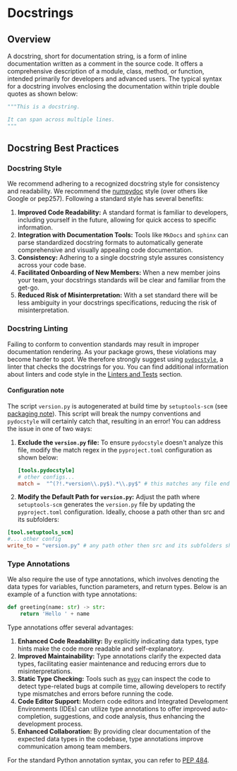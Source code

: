 # Docstrings

## Overview

A docstring, short for documentation string, is a form of inline documentation written as a comment in the source code. It offers a comprehensive description of a module, class, method, or function, intended primarily for developers and advanced users. The typical syntax for a docstring involves enclosing the documentation within triple double quotes as shown below:

```python
"""This is a docstring.

It can span across multiple lines.
"""
```

## Docstring Best Practices

### Docstring Style
We recommend adhering to a recognized docstring style for consistency and readability. We recommend the [numpydoc](https://numpydoc.readthedocs.io/en/latest/format.html) style (over others like Google or pep257). Following a standard style has several benefits:

1. **Improved Code Readability:** A standard format is familiar to developers, including yourself in the future, allowing for quick access to specific information.
2. **Integration with Documentation Tools:** Tools like `MkDocs` and `sphinx` can parse standardized docstring formats to automatically generate comprehensive and visually appealing code documentation.
3. **Consistency:** Adhering to a single docstring style assures consistency across your code base.
4. **Facilitated Onboarding of New Members:** When a new member joins your team, your docstrings standards will be clear and familiar from the get-go.
5. **Reduced Risk of Misinterpretation:** With a set standard there will be less ambiguity in your docstrings specifications, reducing the risk of misinterpretation.

### Docstring Linting
Failing to conform to convention standards may result in improper documentation rendering. As your package grows, these violations may become harder to spot. We therefore strongly suggest using [`pydocstyle`](http://www.pydocstyle.org/en/latest/), a linter that checks the docstrings for you. You can find additional information about linters and code style in the [Linters and Tests](#05-linters-and-tests/) section.

#### Configuration note
The script `version.py` is autogenerated at build time by `setuptools-scm` (see [packaging note](02-packaging.md)). This script will break the numpy conventions and `pydocstyle` will certainly catch that, resulting in an error! You can address the issue in one of two ways:
1. **Exclude the `version.py` file:** To ensure `pydocstyle` doesn't analyze this file, modify the match regex in the `pyproject.toml` configuration as shown below:
    ```toml
    [tools.pydocstyle]
    # other configs...
    match =  "^(?!.*version\\.py$).*\\.py$" # this matches any file ending in .py, except version.py.
    ```
2. **Modify the Default Path for `version.py`:** Adjust the path where `setuptools-scm` generates the `version.py` file by updating the `pyproject.toml` configuration. Ideally, choose a path other than src and its subfolders:
```toml
[tool.setuptools_scm]
#... other config
write_to = "version.py" # any path other then src and its subfolders shouls work
```

### Type Annotations 

We also require the use of type annotations, which involves denoting the data types for variables, function parameters, and return types. Below is an example of a function with type annotations:

```python
def greeting(name: str) -> str:
    return 'Hello ' + name
```

Type annotations offer several advantages:

1. **Enhanced Code Readability:** By explicitly indicating data types, type hints make the code more readable and self-explanatory.
2. **Improved Maintainability:** Type annotations clarify the expected data types, facilitating easier maintenance and reducing errors due to misinterpretations.
3. **Static Type Checking:** Tools such as [`mypy`](https://mypy-lang.org) can inspect the code to detect type-related bugs at compile time, allowing developers to rectify type mismatches and errors before running the code.
4. **Code Editor Support:** Modern code editors and Integrated Development Environments (IDEs) can utilize type annotations to offer improved auto-completion, suggestions, and code analysis, thus enhancing the development process.
5. **Enhanced Collaboration:** By providing clear documentation of the expected data types in the codebase, type annotations improve communication among team members.

For the standard Python annotation syntax, you can refer to [PEP 484](https://peps.python.org/pep-0484/).
